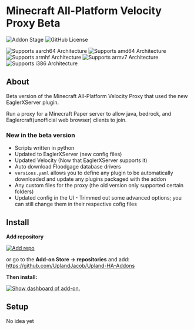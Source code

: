 # Minecraft All-Platform Velocity Proxy Beta

![Addon Stage](https://img.shields.io/badge/Addon%20stage-experimental-yellow.svg)
![GitHub License](https://img.shields.io/github/license/Uplandjacob/Upland-ha-addons)

![Supports aarch64 Architecture](https://img.shields.io/badge/aarch64-yes-green.svg?style=flat)
![Supports amd64 Architecture](https://img.shields.io/badge/amd64-yes-green.svg?style=flat)
![Supports armhf Architecture](https://img.shields.io/badge/armhf-no-red.svg?style=flat)
![Supports armv7 Architecture](https://img.shields.io/badge/armv7-no-red.svg)
![Supports i386 Architecture](https://img.shields.io/badge/i386-yes-green.svg)

## About

Beta version of the Minecraft All-Platform Velocity Proxy that used the new EaglerXServer plugin.

Run a proxy for a Minecraft Paper server to allow java, bedrock, and Eaglercraft(unofficial web browser) clients to join.

### New in the beta version
- Scripts written in python
- Updated to EaglerXServer (new config files)
- Updated Velocity (Now that EaglerXServer supports it)
- Auto download Floodgage database drivers
- `versions.yaml` allows you to define any plugin to be automatically downloaded and update any plugins packaged with the addon
- Any custom files for the proxy (the old version only supported certain folders)
- Updated config in the UI - Trimmed out some advanced options; you can still change them in their respective cofig files  

## Install

**Add repository**

[![Add repo](https://my.home-assistant.io/badges/supervisor_add_addon_repository.svg)](https://my.home-assistant.io/redirect/supervisor_add_addon_repository/?repository_url=https://github.com/UplandJacob/Upland-HA-Addons)

or go to the **Add-on Store -> repositories** and add: https://github.com/UplandJacob/Upland-HA-Addons

**Then install:**

[![Show dashboard of add-on.](https://my.home-assistant.io/badges/supervisor_addon.svg)](https://my.home-assistant.io/redirect/supervisor_addon/?addon=d78ad65c_mc-all-platform-velocity-beta)

## Setup

No idea yet
